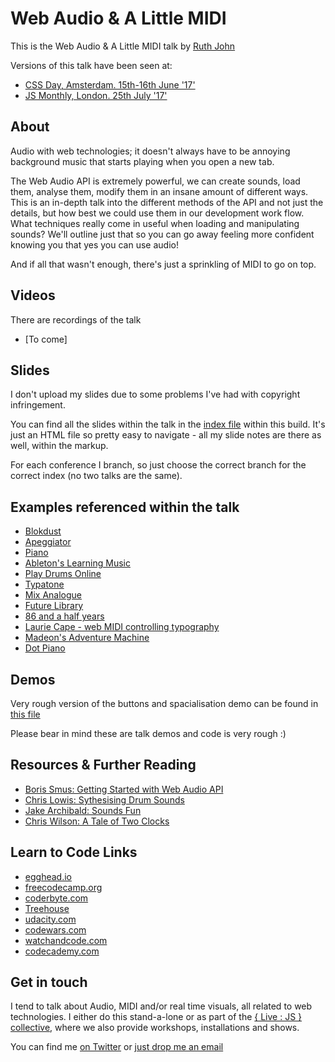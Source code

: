 # Web Audio & A Little MIDI

This is the Web Audio & A Little MIDI talk by [Ruth John](https:/twitter.com/Rumyra)

Versions of this talk have been seen at:

- [CSS Day, Amsterdam. 15th-16th June '17'](https://cssday.nl/2017)
- [JS Monthly, London. 25th July '17'](https://www.meetup.com/js-monthly/events/241720619/)

## About

Audio with web technologies; it doesn't always have to be annoying background music that starts playing when you open a new tab.

The Web Audio API is extremely powerful, we can create sounds, load them, analyse them, modify them in an insane amount of different ways. This is an in-depth talk into the different methods of the API and not just the details, but how best we could use them in our development work flow. What techniques really come in useful when loading and manipulating sounds? We'll outline just that so you can go away feeling more confident knowing you that yes you can use audio!

And if all that wasn't enough, there's just a sprinkling of MIDI to go on top.

## Videos

There are recordings of the talk

- [To come]

## Slides

I don't upload my slides due to some problems I've had with copyright infringement.

You can find all the slides within the talk in the [index file](https://github.com/Rumyra/Talk-Web-Audio/blob/master/views/index.html) within this build. It's just an HTML file so pretty easy to navigate - all my slide notes are there as well, within the markup.

For each conference I branch, so just choose the correct branch for the correct index (no two talks are the same).

## Examples referenced within the talk

- [Blokdust](https://blokdust.com/)
- [Apeggiator](https://codepen.io/jakealbaugh/pen/qNrZyw)
- [Piano](https://www.patrik-huebner.com/portfolio-item/piano-3d-audio-reactive-typography/)
- [Ableton's Learning Music](https://learningmusic.ableton.com)
- [Play Drums Online](https://www.playdrumsonline.com/)
- [Typatone](https://typatone.com)
- [Mix Analogue](https://mixanalog.com/)
- [Future Library](https:/futurelibrary.no)
- [86 and a half years](https:/86andahalfyears.com)
- [Laurie Cape - web MIDI controlling typography](https://www.youtube.com/watch?v=CuB0Z-f9ylE&feature=youtu.be)
- [Madeon's Adventure Machine](http://www.madeon.fr/adventuremachine/)
- [Dot Piano](https://dotpiano.com/qA7v2AOq3OD)

## Demos

Very rough version of the buttons and spacialisation demo can be found in [this file](https://github.com/Rumyra/Talk-Web-Audio/blob/master/views/audio.html)

Please bear in mind these are talk demos and code is very rough :)

## Resources & Further Reading

- [Boris Smus: Getting Started with Web Audio API](https://www.html5rocks.com/en/tutorials/webaudio/intro/)
- [Chris Lowis: Sythesising Drum Sounds](https://dev.opera.com/articles/drum-sounds-webaudio/)
- [Jake Archibald: Sounds Fun](https://jakearchibald.com/2016/sounds-fun/)
- [Chris Wilson: A Tale of Two Clocks](https://www.html5rocks.com/en/tutorials/audio/scheduling/)

## Learn to Code Links

- [egghead.io](https://egghead.io/)
- [freecodecamp.org](https://www.freecodecamp.org/)
- [coderbyte.com](https://coderbyte.com/)
- [Treehouse](https://teamtreehouse.com/)
- [udacity.com](https://www.udacity.com/)
- [codewars.com](https://www.codewars.com/)
- [watchandcode.com](https://watchandcode.com/)
- [codecademy.com](https://www.codecademy.com/)


## Get in touch

I tend to talk about Audio, MIDI and/or real time visuals, all related to web technologies. I either do this stand-a-lone or as part of the [{ Live : JS } collective](http://livejs.network/), where we also provide workshops, installations and shows.

You can find me [on Twitter](https://twitter.com/Rumyra) or [just drop me an email](mailto:sayhello@rumyrashead.com)



